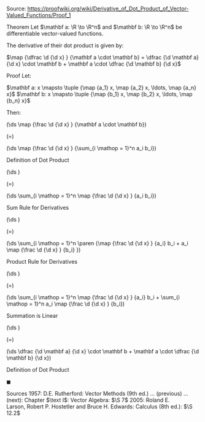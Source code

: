# 

Source: https://proofwiki.org/wiki/Derivative_of_Dot_Product_of_Vector-Valued_Functions/Proof_1

Theorem
Let $\mathbf a: \R \to \R^n$ and $\mathbf b: \R \to \R^n$ be differentiable vector-valued functions.

The derivative of their dot product is given by:

$\map {\dfrac \d {\d x} } {\mathbf a \cdot \mathbf b} = \dfrac {\d \mathbf a} {\d x} \cdot \mathbf b + \mathbf a \cdot \dfrac {\d \mathbf b} {\d x}$


Proof
Let:

$\mathbf a: x \mapsto \tuple {\map {a_1} x, \map {a_2} x, \ldots, \map {a_n} x}$
$\mathbf b: x \mapsto \tuple {\map {b_1} x, \map {b_2} x, \ldots, \map {b_n} x}$

Then:














\(\ds \map {\frac \d {\d x} } {\mathbf a \cdot \mathbf b}\)

\(=\)







\(\ds \map {\frac \d {\d x} } {\sum_{i \mathop = 1}^n a_i b_i}\)





Definition of Dot Product














\(\ds \)

\(=\)







\(\ds \sum_{i \mathop = 1}^n \map {\frac \d {\d x} } {a_i b_i}\)





Sum Rule for Derivatives














\(\ds \)

\(=\)







\(\ds \sum_{i \mathop = 1}^n \paren {\map {\frac \d {\d x} } {a_i} b_i + a_i \map {\frac \d {\d x} } {b_i} }\)





Product Rule for Derivatives














\(\ds \)

\(=\)







\(\ds \sum_{i \mathop = 1}^n \map {\frac \d {\d x} } {a_i} b_i + \sum_{i \mathop = 1}^n a_i \map {\frac \d {\d x} } {b_i}\)





Summation is Linear














\(\ds \)

\(=\)







\(\ds \dfrac {\d \mathbf a} {\d x} \cdot \mathbf b + \mathbf a \cdot \dfrac {\d \mathbf b} {\d x}\)





Definition of Dot Product



$\blacksquare$


Sources
1957: D.E. Rutherford: Vector Methods (9th ed.) ... (previous) ... (next): Chapter $\text I$: Vector Algebra: $\S 7$
2005: Roland E. Larson, Robert P. Hostetler and Bruce H. Edwards: Calculus (8th ed.): $\S 12.2$




